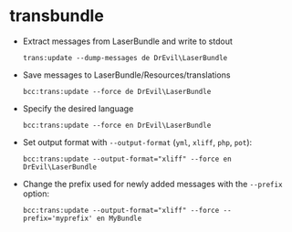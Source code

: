 transbundle
===========

- Extract messages from LaserBundle and write to stdout

    `trans:update --dump-messages de DrEvil\LaserBundle`

- Save messages to LaserBundle/Resources/translations

    `bcc:trans:update --force de DrEvil\LaserBundle`

- Specify the desired language

    `bcc:trans:update --force en DrEvil\LaserBundle`

- Set output format with `--output-format` (`yml`, `xliff`, `php`, `pot`):

    `bcc:trans:update --output-format="xliff" --force en DrEvil\LaserBundle`

- Change the prefix used for newly added messages with the `--prefix` option:

    `bcc:trans:update --output-format="xliff" --force --prefix='myprefix' en MyBundle`
